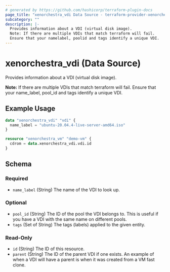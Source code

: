 ```yaml
---
# generated by https://github.com/hashicorp/terraform-plugin-docs
page_title: "xenorchestra_vdi Data Source - terraform-provider-xenorchestra"
subcategory: ""
description: |-
  Provides information about a VDI (virtual disk image).
  Note: If there are multiple VDIs that match terraform will fail.
  Ensure that your namelabel, poolid and tags identify a unique VDI.
---
```


# xenorchestra_vdi (Data Source)

Provides information about a VDI (virtual disk image).

**Note:** If there are multiple VDIs that match terraform will fail.
Ensure that your name_label, pool_id and tags identify a unique VDI.

## Example Usage

```terraform
data "xenorchestra_vdi" "vdi" {
  name_label = "ubuntu-20.04.4-live-server-amd64.iso"
}

resource "xenorchestra_vm" "demo-vm" {
  cdrom = data.xenorchestra_vdi.vdi.id
}
```

<!-- schema generated by tfplugindocs -->
## Schema

### Required

- `name_label` (String) The name of the VDI to look up.

### Optional

- `pool_id` (String) The ID of the pool the VDI belongs to. This is useful if you have a VDI with the same name on different pools.
- `tags` (Set of String) The tags (labels) applied to the given entity.

### Read-Only

- `id` (String) The ID of this resource.
- `parent` (String) The ID of the parent VDI if one exists. An example of when a VDI will have a parent is when it was created from a VM fast clone.
